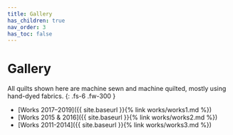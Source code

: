 ```yaml
---
title: Gallery
has_children: true
nav_order: 3
has_toc: false
---
```


# Gallery

All quilts shown here are machine sewn and machine quilted, mostly using hand-dyed fabrics.
{: .fs-6 .fw-300 }
- [Works 2017–2019]({{ site.baseurl }}{% link works/works1.md %})
- [Works 2015 & 2016]({{ site.baseurl }}{% link works/works2.md %})
- [Works 2011-2014]({{ site.baseurl }}{% link works/works3.md %})
